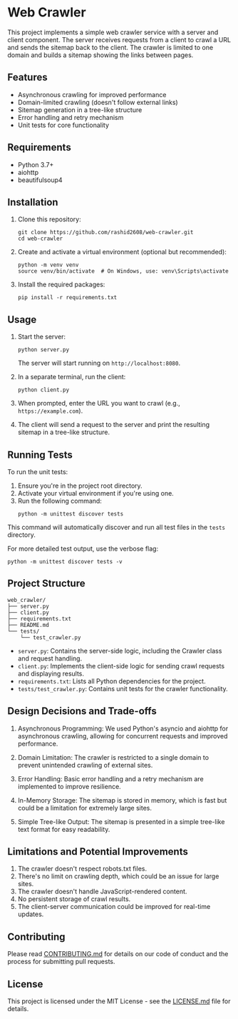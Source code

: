 # Web Crawler

This project implements a simple web crawler service with a server and client component. The server receives requests from a client to crawl a URL and sends the sitemap back to the client. The crawler is limited to one domain and builds a sitemap showing the links between pages.

## Features

- Asynchronous crawling for improved performance
- Domain-limited crawling (doesn't follow external links)
- Sitemap generation in a tree-like structure
- Error handling and retry mechanism
- Unit tests for core functionality

## Requirements

- Python 3.7+
- aiohttp
- beautifulsoup4

## Installation

1. Clone this repository:
   ```
   git clone https://github.com/rashid2608/web-crawler.git
   cd web-crawler
   ```

2. Create and activate a virtual environment (optional but recommended):
   ```
   python -m venv venv
   source venv/bin/activate  # On Windows, use: venv\Scripts\activate
   ```

3. Install the required packages:
   ```
   pip install -r requirements.txt
   ```

## Usage

1. Start the server:
   ```
   python server.py
   ```
   The server will start running on `http://localhost:8080`.

2. In a separate terminal, run the client:
   ```
   python client.py
   ```

3. When prompted, enter the URL you want to crawl (e.g., `https://example.com`).

4. The client will send a request to the server and print the resulting sitemap in a tree-like structure.

## Running Tests

To run the unit tests:

1. Ensure you're in the project root directory.
2. Activate your virtual environment if you're using one.
3. Run the following command:
   ```
   python -m unittest discover tests
   ```

This command will automatically discover and run all test files in the `tests` directory.

For more detailed test output, use the verbose flag:
```
python -m unittest discover tests -v
```

## Project Structure

```
web_crawler/
├── server.py
├── client.py
├── requirements.txt
├── README.md
└── tests/
    └── test_crawler.py
```

- `server.py`: Contains the server-side logic, including the Crawler class and request handling.
- `client.py`: Implements the client-side logic for sending crawl requests and displaying results.
- `requirements.txt`: Lists all Python dependencies for the project.
- `tests/test_crawler.py`: Contains unit tests for the crawler functionality.

## Design Decisions and Trade-offs

1. Asynchronous Programming: We used Python's asyncio and aiohttp for asynchronous crawling, allowing for concurrent requests and improved performance.

2. Domain Limitation: The crawler is restricted to a single domain to prevent unintended crawling of external sites.

3. Error Handling: Basic error handling and a retry mechanism are implemented to improve resilience.

4. In-Memory Storage: The sitemap is stored in memory, which is fast but could be a limitation for extremely large sites.

5. Simple Tree-like Output: The sitemap is presented in a simple tree-like text format for easy readability.

## Limitations and Potential Improvements

1. The crawler doesn't respect robots.txt files.
2. There's no limit on crawling depth, which could be an issue for large sites.
3. The crawler doesn't handle JavaScript-rendered content.
4. No persistent storage of crawl results.
5. The client-server communication could be improved for real-time updates.

## Contributing

Please read [CONTRIBUTING.md](CONTRIBUTING.md) for details on our code of conduct and the process for submitting pull requests.

## License

This project is licensed under the MIT License - see the [LICENSE.md](LICENSE.md) file for details.